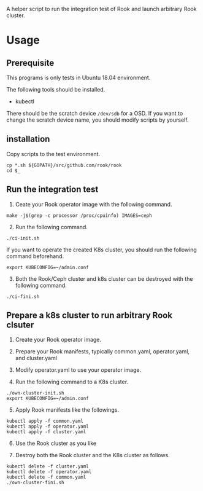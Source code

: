 A helper script to run the integration test of Rook and launch arbitrary Rook cluster.

# Usage

## Prerequisite

This programs is only tests in Ubuntu 18.04 environment.

The following tools should be installed.

- kubectl

There should be the scratch device `/dev/sdb` for a OSD. If you want to change the scratch device name, you should modify scripts by yourself.

## installation

Copy scripts to the test environment.

```console
cp *.sh ${GOPATH}/src/github.com/rook/rook
cd $_
```

## Run the integration test

1. Ceate your Rook operator image with the following command.

```console
make -j$(grep -c processor /proc/cpuinfo) IMAGES=ceph
```

2. Run the following command.

```console
./ci-init.sh
```

If you want to operate the created K8s cluster, you should run the following command beforehand.

```console
export KUBECONFIG=~/admin.conf
```

3. Both the Rook/Ceph cluster and k8s cluster can be destroyed with the following command.

```console
./ci-fini.sh
```

## Prepare a k8s cluster to run arbitrary Rook clsuter

1. Create your Rook operator image.

2. Prepare your Rook manifests, typically common.yaml, operator.yaml, and cluster.yaml

3. Modify operator.yaml to use your operator image.

4. Run the following command to a K8s cluster.

```console
./own-cluster-init.sh
export KUBECONFIG=~/admin.conf
```

5. Apply Rook manifests like the followings.

```console
kubectl apply -f common.yaml
kubectl apply -f operator.yaml
kubectl apply -f cluster.yaml
```

6. Use the Rook cluster as you like

7. Destroy both the Rook cluster and the K8s cluster as follows.

```
kubectl delete -f cluster.yaml
kubectl delete -f operator.yaml
kubectl delete -f common.yaml
./own-cluster-fini.sh
```
